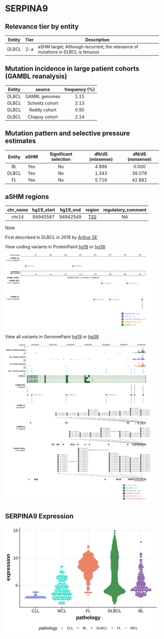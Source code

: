 # SERPINA9

## Relevance tier by entity

|Entity|Tier|Description                              |
|:------:|:----:|-----------------------------------------|
|DLBCL |2-a | aSHM target; Although recurrent, the relevance of mutations in DLBCL is tenuous |

## Mutation incidence in large patient cohorts (GAMBL reanalysis)

|Entity|source        |frequency (%)|
|:------:|:--------------:|:-------------:|
|DLBCL |GAMBL genomes |1.15         |
|DLBCL |Schmitz cohort|2.13         |
|DLBCL |Reddy cohort  |0.90         |
|DLBCL |Chapuy cohort |2.14         |

## Mutation pattern and selective pressure estimates

|Entity|aSHM|Significant selection|dN/dS (missense)|dN/dS (nonsense)|
|:------:|:----:|:---------------------:|:----------------:|:----------------:|
|BL    |Yes |No                   |4.866           | 0.000          |
|DLBCL |Yes |No                   |1.343           |39.076          |
|FL    |Yes |No                   |5.716           |42.861          |

## aSHM regions

|chr_name|hg19_start|hg19_end|region                                                                                    |regulatory_comment|
|:--------:|:----------:|:--------:|:------------------------------------------------------------------------------------------:|:------------------:|
|chr14   |94940587  |94942549|[TSS](https://genome.ucsc.edu/s/rdmorin/GAMBL%20hg19?position=chr14%3A94940587%2D94942549)|NA                |

> [!NOTE]
> First described in DLBCL in 2018 by [Arthur SE](https://pubmed.ncbi.nlm.nih.gov/30275490)


View coding variants in ProteinPaint [hg19](https://morinlab.github.io/LLMPP/GAMBL/SERPINA9_protein.html)  or [hg38](https://morinlab.github.io/LLMPP/GAMBL/SERPINA9_protein_hg38.html)

![image](images/proteinpaint/SERPINA9_NM_175739.svg)

View all variants in GenomePaint [hg19](https://morinlab.github.io/LLMPP/GAMBL/SERPINA9.html)  or [hg38](https://morinlab.github.io/LLMPP/GAMBL/SERPINA9_hg38.html)

![image](images/proteinpaint/SERPINA9.svg)
## SERPINA9 Expression
![image](images/gene_expression/SERPINA9_by_pathology.svg)
<!-- ORIGIN: arthurGenomewideDiscoverySomatic2018 -->
